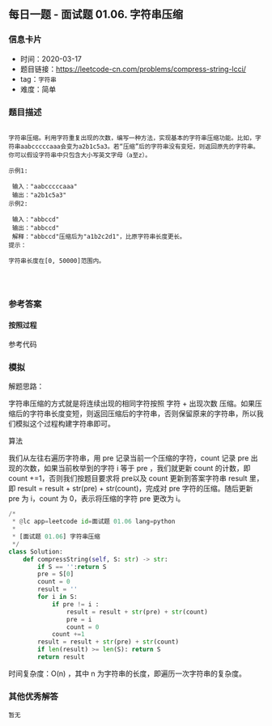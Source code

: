 ## 每日一题 - 面试题 01.06. 字符串压缩

### 信息卡片

- 时间：2020-03-17
- 题目链接：https://leetcode-cn.com/problems/compress-string-lcci/
- tag：`字符串` 
- 难度：简单

### 题目描述

```

字符串压缩。利用字符重复出现的次数，编写一种方法，实现基本的字符串压缩功能。比如，字符串aabcccccaaa会变为a2b1c5a3。若“压缩”后的字符串没有变短，则返回原先的字符串。你可以假设字符串中只包含大小写英文字母（a至z）。

示例1:

 输入："aabcccccaaa"
 输出："a2b1c5a3"
示例2:

 输入："abbccd"
 输出："abbccd"
 解释："abbccd"压缩后为"a1b2c2d1"，比原字符串长度更长。
提示：

字符串长度在[0, 50000]范围内。




```

### 参考答案

#### 按照过程

参考代码

### 模拟

解题思路：

 字符串压缩的方式就是将连续出现的相同字符按照 字符 + 出现次数 压缩。如果压缩后的字符串长度变短，则返回压缩后的字符串，否则保留原来的字符串，所以我们模拟这个过程构建字符串即可。

算法

我们从左往右遍历字符串，用 pre 记录当前一个压缩的字符，count 记录 pre 出现的次数，如果当前枚举到的字符 i 等于 pre ，我们就更新 count 的计数，即 count +=1，否则我们按题目要求将 pre以及 count 更新到答案字符串 result 里，即 result = result + str(pre) + str(count)，完成对 pre 字符的压缩。随后更新 pre 为 i，count 为 0，表示将压缩的字符 pre 更改为 i。
 

```python
/*
 * @lc app=leetcode id=面试题 01.06 lang=python
 *
 * [面试题 01.06] 字符串压缩
 */
class Solution:
    def compressString(self, S: str) -> str:
        if S == '':return S
        pre = S[0]
        count = 0 
        result = ''
        for i in S:
            if pre != i :
                result = result + str(pre) + str(count)
                pre = i
                count = 0
            count +=1
        result = result + str(pre) + str(count)
        if len(result) >= len(S): return S
        return result
```
时间复杂度：O(n) ，其中 n  为字符串的长度，即遍历一次字符串的复杂度。
 
 
### 其他优秀解答
```
暂无
```



